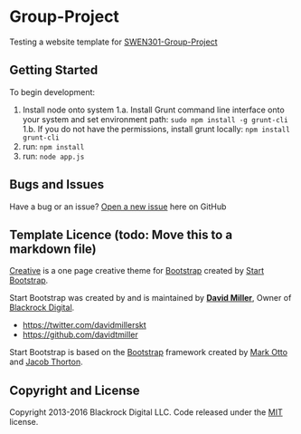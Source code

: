 # Group-Project   
Testing a website template for [SWEN301-Group-Project](https://github.com/SWEN301-Group-Project/Group-Project)

## Getting Started

To begin development:
1. Install node onto system
1.a. Install Grunt command line interface onto your system and set environment path: `sudo npm install -g grunt-cli`
1.b. If you do not have the permissions, install grunt locally: `npm install grunt-cli`
2. run: `npm install`
3. run: `node app.js`

## Bugs and Issues

Have a bug or an issue? [Open a new issue](https://github.com/SWEN301-Group-Project/Group-Project/issues) here on GitHub

## Template Licence (todo: Move this to a markdown file)   
[Creative](http://startbootstrap.com/template-overviews/creative/) is a one page creative theme for [Bootstrap](http://getbootstrap.com/) created by [Start Bootstrap](http://startbootstrap.com/).   

Start Bootstrap was created by and is maintained by **[David Miller](http://davidmiller.io/)**, Owner of [Blackrock Digital](http://blackrockdigital.io/).   

* https://twitter.com/davidmillerskt
* https://github.com/davidtmiller

Start Bootstrap is based on the [Bootstrap](http://getbootstrap.com/) framework created by [Mark Otto](https://twitter.com/mdo) and [Jacob Thorton](https://twitter.com/fat).

## Copyright and License

Copyright 2013-2016 Blackrock Digital LLC. Code released under the [MIT](https://github.com/BlackrockDigital/startbootstrap-creative/blob/gh-pages/LICENSE) license.